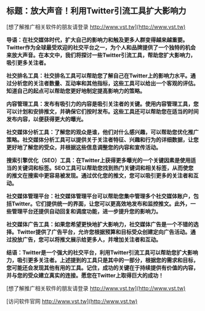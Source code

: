 ## **标题：放大声音！利用Twitter引流工具扩大影响力**

[想了解推广相关软件的朋友请登录 http://www.vst.tw](http://www.vst.tw)

**导语：在社交媒体时代，扩大自己的影响力和触及更多人群变得越来越重要。Twitter作为全球最受欢迎的社交平台之一，为个人和品牌提供了一个独特的机会来放大声音。在本文中，我们将探讨一些Twitter引流工具，帮助您扩大影响力，吸引更多关注者。**

**社交排名工具：社交排名工具可以帮助您了解自己在Twitter上的影响力水平。通过分析您的关注者数量、互动率和其他指标，这些工具可以给出一个客观的评估。知道自己的起点可以帮助您更好地制定提高影响力的策略。**

**内容管理工具：发布有吸引力的内容是吸引关注者的关键。使用内容管理工具，您可以计划和安排推文，并确保它们按时发布。这些工具还可以帮助您在适当的时间发布内容，以便获得更大的曝光。**

**社交媒体分析工具：了解您的观众是谁，他们对什么感兴趣，可以帮助您优化推广策略。社交媒体分析工具可以提供关于关注者特征、兴趣和行为的详细数据，让您更好地了解您的受众，并根据这些信息调整您的内容和宣传活动。**

**搜索引擎优化（SEO）工具：在Twitter上获得更多曝光的一个关键因素是使用适当的关键词和标签。SEO工具可以帮助您找到热门关键词和相关标签，从而使您的推文在搜索中更容易被发现。通过优化您的推文，您可以吸引更多的关注者和互动。**

**社交媒体管理平台：社交媒体管理平台可以帮助您集中管理多个社交媒体账户，包括Twitter。它们提供统一的界面，让您可以更高效地发布和监控推文。此外，一些管理平台还提供自动回复和调度功能，进一步提升您的影响力。**

**社交媒体广告工具：如果您希望更快地扩大影响力，社交媒体广告是一个不错的选择。Twitter提供了广告平台，允许您根据预算和目标受众创建定向广告活动。通过投放广告，您可以将推文展示给更多人，并增加关注者和互动。**

**结语：Twitter是一个强大的社交平台，利用Twitter引流工具可以帮助您扩大影响力，吸引更多关注者。上述提到的工具只是其中的一部分，根据您的需求和目标，您可能还会发现其他有用的工具。记住，成功的关键在于持续提供有价值的内容，并与您的受众建立真实的连接。愿您在Twitter上取得巨大的成功！**

[想了解推广相关软件的朋友请登录 http://www.vst.tw](http://www.vst.tw)


[访问软件官网 http://www.vst.tw](http://www.vst.tw)
